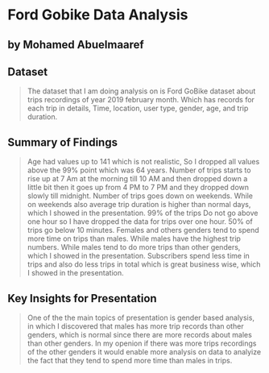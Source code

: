 # Ford Gobike Data Analysis
## by Mohamed Abuelmaaref


## Dataset

> The dataset that I am doing analysis on is Ford GoBike dataset about trips recordings of year 2019 february month. Which has records for each trip in details, Time, location, user type, gender, age, and trip duration.

## Summary of Findings

>Age had values up to 141 which is not realistic, So I dropped all values above the 99% point which was 64 years.
>Number of trips starts to rise up at 7 Am at the morning till 10 AM and then dropped down a little bit then it goes up from 4 PM to 7 PM and they dropped down slowly till midnight.
>Number of trips goes down on weekends. While on weekends also average trip duration is higher than normal days, which I showed in the presentation.
>99% of the trips Do not go above one hour so I have dropped the data for trips over one hour. 50% of trips go below 10 minutes.
>Females and others genders tend to spend more time on trips than males. While males have the highest trip numbers. While males tend to do more trips than other genders, which I showed in the presentation.
>Subscribers spend less time in trips and also do less trips in total which is great business wise, which I showed in the presentation.

## Key Insights for Presentation

>One of the the main topics of presentation is gender based analysis, in which I discovered that males has more trip records than other genders, which is normal since there are more records about males than other genders. In my openion if there was more trips recordings of the other genders it would enable more analysis on data to analyize the fact that they tend to spend more time than males in trips. 